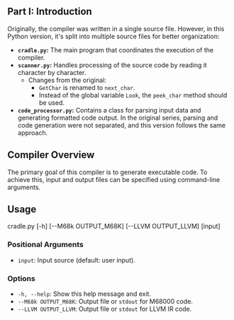 ## Part I: Introduction

Originally, the compiler was written in a single source file. However, in this Python version, it's split into multiple source files for better organization:

*   **`cradle.py`:** The main program that coordinates the execution of the compiler.
*   **`scanner.py`:** Handles processing of the source code by reading it character by character.
    *   Changes from the original:
        *   `GetChar` is renamed to `next_char`.
        *   Instead of the global variable `Look`, the `peek_char` method should be used.
*   **`code_processor.py`:** Contains a class for parsing input data and generating formatted code output. In the original series, parsing and code generation were not separated, and this version follows the same approach.

## Compiler Overview

The primary goal of this compiler is to generate executable code. To achieve this, input and output files can be specified using command-line arguments.

## Usage
cradle.py [-h] [--M68k OUTPUT_M68K] [--LLVM OUTPUT_LLVM] [input]

### Positional Arguments
*   `input`: Input source (default: user input).

### Options
*   `-h, --help`: Show this help message and exit.
*   `--M68k OUTPUT_M68K`: Output file or `stdout` for M68000 code.
*   `--LLVM OUTPUT_LLVM`: Output file or `stdout` for LLVM IR code.
